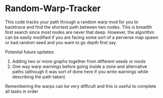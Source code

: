 # Random-Warp-Tracker
This code tracks your path through a random warp mod  for you to backtrace and find the shortest path between two nodes. This is breadth first search since most nodes are never that deep. However, the algorithm can be easily modified if you are facing some sort of a perverse map spawn or bad random seed and you want to go depth first say.

Potential future updates:
1) Adding two or more graphs together from different seeds or mods
2) One way warp warnings before going inside a zone and alternative paths (although it was sort of done here if you write warnings while describing the path taken)

Remembering the warps can be very difficult and this is useful to complete all tasks in order
